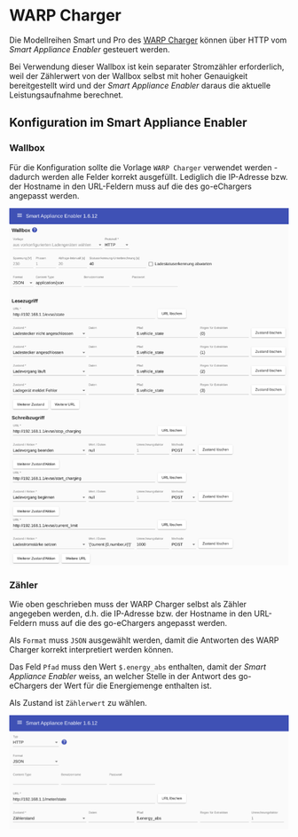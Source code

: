 # WARP Charger

Die Modellreihen Smart und Pro des [WARP Charger](https://www.warp-charger.com/) können über HTTP vom *Smart Appliance Enabler* gesteuert werden.

Bei Verwendung dieser Wallbox ist kein separater Stromzähler erforderlich, weil der Zählerwert von der Wallbox selbst mit hoher Genauigkeit bereitgestellt wird und der *Smart Appliance Enabler* daraus die aktuelle Leistungsaufnahme berechnet.

## Konfiguration im Smart Appliance Enabler

### Wallbox

Für die Konfiguration sollte die Vorlage `WARP Charger` verwendet werden - dadurch werden alle Felder korrekt ausgefüllt. Lediglich die IP-Adresse bzw. der Hostname in den URL-Feldern muss auf die des go-eChargers angepasst werden.

![Konfiguration des WARP Charger als Schalter](../pics/fe/EVChargerWarpCharger.png)

### Zähler

Wie oben geschrieben muss der WARP Charger selbst als Zähler angegeben werden, d.h.
die IP-Adresse bzw. der Hostname in den URL-Feldern muss auf die des go-eChargers angepasst werden.

Als `Format` muss `JSON` ausgewählt werden, damit die Antworten des WARP Charger korrekt interpretiert werden können.

Das Feld `Pfad` muss den Wert `$.energy_abs` enthalten, damit der *Smart Appliance Enabler* weiss, an welcher Stelle in der Antwort des go-eChargers der Wert für die Energiemenge enthalten ist.

Als Zustand ist `Zählerwert` zu wählen.

![Konfiguration des WARP charger als Zähler](../pics/fe/EVChargerWarpChargerMeter.png)

